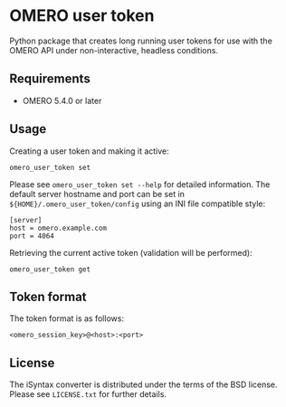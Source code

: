# OMERO user token

Python package that creates long running user tokens for use with the OMERO
API under non-interactive, headless conditions.

## Requirements

* OMERO 5.4.0 or later


## Usage

Creating a user token and making it active:

    omero_user_token set

Please see `omero_user_token set --help` for detailed information.  The
default server hostname and port can be set in
`${HOME}/.omero_user_token/config` using an INI file compatible style:

    [server]
    host = omero.example.com
    port = 4064

Retrieving the current active token (validation will be performed):

    omero_user_token get

## Token format

The token format is as follows:

    <omero_session_key>@<host>:<port>

## License

The iSyntax converter is distributed under the terms of the BSD license.
Please see `LICENSE.txt` for further details.

